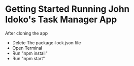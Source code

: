 # Getting Started Running John Idoko's Task Manager App

After cloning the app

- Delete The package-lock.json file
- Open Terminal
- Run "npm install"
- Run "npm start"
